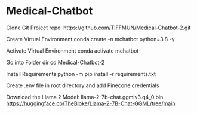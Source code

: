 # Medical-Chatbot

Clone Git Project repo: https://github.com/TIFFMUN/Medical-Chatbot-2.git

Create Virtual Environment
conda create -n mchatbot python=3.8 -y

Activate Virtual Environment
conda activate mchatbot

Go into Folder
dir 
cd Medical-Chatbot-2

Install Requirements 
python -m pip install -r requirements.txt

Create .env file in root directory and add Pinecone credentials 

Download the Llama 2 Model:
llama-2-7b-chat.ggmlv3.q4_0.bin
https://huggingface.co/TheBloke/Llama-2-7B-Chat-GGML/tree/main

